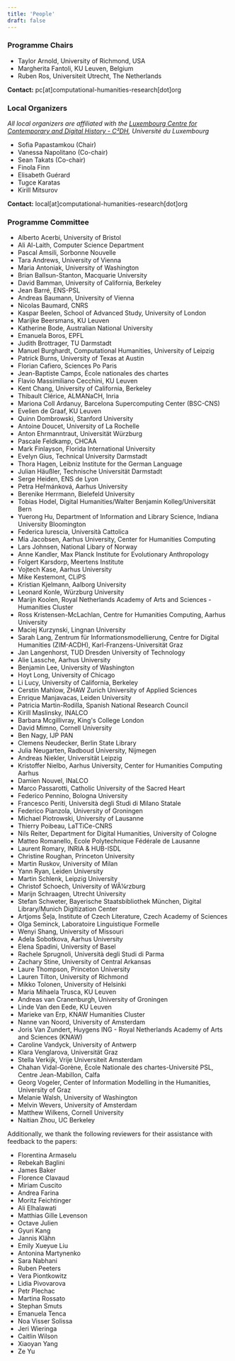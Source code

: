 ```yaml
---
title: 'People'
draft: false
---
```


### Programme Chairs

- Taylor Arnold, University of Richmond, USA
- Margherita Fantoli, KU Leuven, Belgium
- Ruben Ros, Universiteit Utrecht, The Netherlands

**Contact:** pc[at]computational-humanities-research[dot]org

### Local Organizers

_All local organizers are affiliated with the <a href="https://www.c2dh.uni.lu/" target="_blank">Luxembourg Centre for Contemporary and Digital History - C²DH</a>, Université du Luxembourg_

- Sofia Papastamkou (Chair)
- Vanessa Napolitano (Co-chair)
- Sean Takats (Co-chair)
- Finola Finn
- Elisabeth Guérard
- Tugce Karatas
- Kirill Mitsurov

**Contact:** local[at]computational-humanities-research[dot]org

### Programme Committee

- Alberto Acerbi, University of Bristol
- Ali Al-Laith, Computer Science Department
- Pascal Amsili, Sorbonne Nouvelle
- Tara Andrews, University of Vienna
- Maria Antoniak, University of Washington
- Brian Ballsun-Stanton, Macquarie University
- David Bamman, University of California, Berkeley
- Jean Barré, ENS-PSL
- Andreas Baumann, University of Vienna
- Nicolas Baumard, CNRS
- Kaspar Beelen, School of Advanced Study, University of London
- Marijke Beersmans, KU Leuven
- Katherine Bode, Australian National University
- Emanuela Boros, EPFL
- Judith Brottrager, TU Darmstadt
- Manuel Burghardt, Computational Humanities, University of Leipzig
- Patrick Burns, University of Texas at Austin
- Florian Cafiero, Sciences Po Paris
- Jean-Baptiste Camps, École nationales des chartes
- Flavio Massimiliano Cecchini, KU Leuven
- Kent Chang, University of California, Berkeley
- Thibault Clérice, ALMANaCH, Inria
- Mariona Coll Ardanuy, Barcelona Supercomputing Center (BSC-CNS)
- Evelien de Graaf, KU Leuven
- Quinn Dombrowski, Stanford University
- Antoine Doucet, University of La Rochelle
- Anton Ehrmanntraut, Universität Würzburg
- Pascale Feldkamp, CHCAA
- Mark Finlayson, Florida International University
- Evelyn Gius, Technical University Darmstadt
- Thora Hagen, Leibniz Institute for the German Language
- Julian Häußler, Technische Universität Darmstadt
- Serge Heiden, ENS de Lyon
- Petra Heřmánková, Aarhus University
- Berenike Herrmann, Bielefeld University
- Tobias Hodel, Digital Humanities/Walter Benjamin Kolleg/Universität Bern
- Yuerong Hu, Department of Information and Library Science, Indiana University Bloomington
- Federica Iurescia, Università Cattolica
- Mia Jacobsen, Aarhus University, Center for Humanities Computing
- Lars Johnsen, National Libary of Norway
- Anne Kandler, Max Planck Institute for Evolutionary Anthropology
- Folgert Karsdorp, Meertens Institute
- Vojtech Kase, Aarhus University
- Mike Kestemont, CLiPS
- Kristian Kjelmann, Aalborg University
- Leonard Konle, Würzburg University
- Marijn Koolen, Royal Netherlands Academy of Arts and Sciences - Humanities Cluster
- Ross Kristensen-McLachlan, Centre for Humanities Computing, Aarhus University
- Maciej Kurzynski, Lingnan University
- Sarah Lang, Zentrum für Informationsmodellierung, Centre for Digital Humanities (ZIM-ACDH), Karl-Franzens-Universität Graz
- Jan Langenhorst, TUD Dresden University of Technology
- Alie Lassche, Aarhus University
- Benjamin Lee, University of Washington
- Hoyt Long, University of Chicago
- Li Lucy, University of California, Berkeley
- Cerstin Mahlow, ZHAW Zurich University of Applied Sciences
- Enrique Manjavacas, Leiden University
- Patricia Martin-Rodilla, Spanish National Research Council
- Kirill Maslinsky, INALCO
- Barbara Mcgillivray, King's College London
- David Mimno, Cornell University
- Ben Nagy, IJP PAN
- Clemens Neudecker, Berlin State Library
- Julia Neugarten, Radboud University, Nijmegen
- Andreas Niekler, Universität Leipzig
- Kristoffer Nielbo, Aarhus University, Center for Humanities Computing Aarhus
- Damien Nouvel, INaLCO
- Marco Passarotti, Catholic University of the Sacred Heart
- Federico Pennino, Bologna University
- Francesco Periti, Università degli Studi di Milano Statale
- Federico Pianzola, University of Groningen
- Michael Piotrowski, University of Lausanne
- Thierry Poibeau, LaTTiCe-CNRS
- Nils Reiter, Department for Digital Humanities, University of Cologne
- Matteo Romanello, Ecole Polytechnique Fédérale de Lausanne
- Laurent Romary, INRIA & HUB-ISDL
- Christine Roughan, Princeton University
- Martin Ruskov, University of Milan
- Yann Ryan, Leiden University
- Martin Schlenk, Leipzig University
- Christof Schoech, University of WÃ¼rzburg
- Marijn Schraagen, Utrecht University
- Stefan Schweter, Bayerische Staatsbibliothek München, Digital Library/Munich Digitization Center
- Artjoms Šeļa, Institute of Czech Literature, Czech Academy of Sciences
- Olga Seminck, Laboratoire Linguistique Formelle
- Wenyi Shang, University of Missouri
- Adela Sobotkova, Aarhus University
- Elena Spadini, University of Basel
- Rachele Sprugnoli, Università degli Studi di Parma
- Zachary Stine, University of Central Arkansas
- Laure Thompson, Princeton University
- Lauren Tilton, University of Richmond
- Mikko Tolonen, University of Helsinki
- Maria Mihaela Trusca, KU Leuven
- Andreas van Cranenburgh, University of Groningen
- Linde Van den Eede, KU Leuven
- Marieke van Erp, KNAW Humanities Cluster
- Nanne van Noord, University of Amsterdam
- Joris Van Zundert, Huygens ING - Royal Netherlands Academy of Arts and Sciences (KNAW)
- Caroline Vandyck, University of Antwerp
- Klara Venglarova, Universität Graz
- Stella Verkijk, Vrije Universiteit Amsterdam
- Chahan Vidal-Gorène, École Nationale des chartes-Université PSL, Centre Jean-Mabillon, Calfa
- Georg Vogeler, Center of Information Modelling in the Humanities, University of Graz
- Melanie Walsh, University of Washington
- Melvin Wevers, University of Amsterdam
- Matthew Wilkens, Cornell University
- Naitian Zhou, UC Berkeley

Additionally, we thank the following reviewers for their assistance with feedback to the papers: 

- Florentina Armaselu
- Rebekah Baglini
- James Baker
- Florence Clavaud
- Miriam Cuscito
- Andrea Farina
- Moritz Feichtinger
- Ali Elhalawati
- Matthias Gille Levenson
- Octave Julien
- Gyuri Kang  
- Jannis Klähn
- Emily Xueyue Liu
- Antonina Martynenko
- Sara Nabhani
- Ruben Peeters
- Vera Piontkowitz
- Lidia Pivovarova
- Petr Plechac
- Martina Rossato
- Stephan Smuts
- Emanuela Tenca
- Noa Visser Solissa
- Jeri Wieringa
- Caitlin Wilson
- Xiaoyan Yang
- Ze Yu
